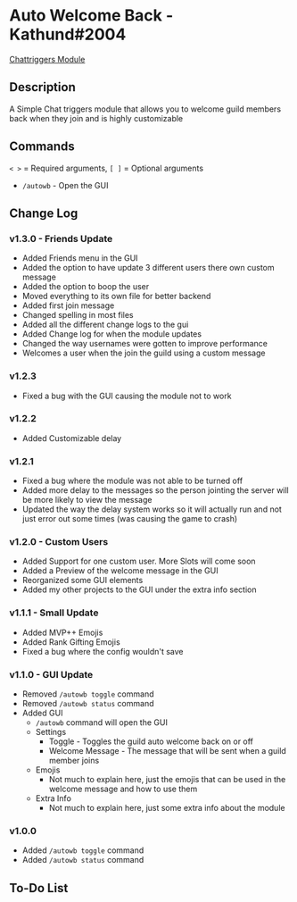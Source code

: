 # Auto Welcome Back - Kathund#2004

[Chattriggers Module](https://www.chattriggers.com/modules/v/AutoWelcomeBack)

## Description

A Simple Chat triggers module that allows you to welcome guild members back when they join and is highly customizable

## Commands

`< >` = Required arguments, `[ ]` = Optional arguments

- `/autowb` - Open the GUI

## Change Log

### v1.3.0 - Friends Update

- Added Friends menu in the GUI
- Added the option to have update 3 different users there own custom message
- Added the option to boop the user
- Moved everything to its own file for better backend
- Added first join message
- Changed spelling in most files
- Added all the different change logs to the gui
- Added Change log for when the module updates
- Changed the way usernames were gotten to improve performance
- Welcomes a user when the join the guild using a custom message

### v1.2.3

- Fixed a bug with the GUI causing the module not to work

### v1.2.2

- Added Customizable delay

### v1.2.1

- Fixed a bug where the module was not able to be turned off
- Added more delay to the messages so the person jointing the server will be more likely to view the message
- Updated the way the delay system works so it will actually run and not just error out some times (was causing the game to crash)

### v1.2.0 - Custom Users

- Added Support for one custom user. More Slots will come soon
- Added a Preview of the welcome message in the GUI
- Reorganized some GUI elements
- Added my other projects to the GUI under the extra info section

### v1.1.1 - Small Update

- Added MVP++ Emojis
- Added Rank Gifting Emojis
- Fixed a bug where the config wouldn't save

### v1.1.0 - GUI Update

- Removed `/autowb toggle` command
- Removed `/autowb status` command
- Added GUI
  - `/autowb` command will open the GUI
  - Settings
    - Toggle - Toggles the guild auto welcome back on or off
    - Welcome Message - The message that will be sent when a guild member joins
  - Emojis
    - Not much to explain here, just the emojis that can be used in the welcome message and how to use them
  - Extra Info
    - Not much to explain here, just some extra info about the module

### v1.0.0

- Added `/autowb toggle` command
- Added `/autowb status` command

## To-Do List
